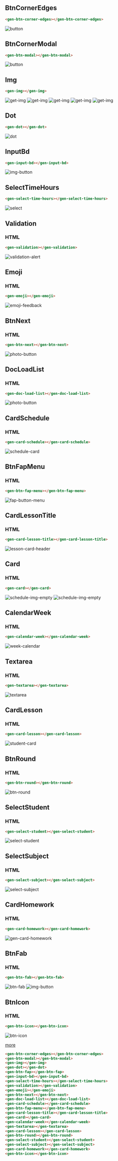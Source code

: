 ## BtnCornerEdges
```html
<gen-btn-corner-edges></gen-btn-corner-edges>
```
![button](./demo/my-components/button2.png)

## BtnCornerModal
```html
<gen-btn-modal></gen-btn-modal>
```
![button](./demo/my-components/button.png)


## Img
```html
<gen-img></gen-img>
```
![get-img](./demo/my-components/get-img.png)
![get-img](./demo/my-components/get-img2.png)
![get-img](./demo/my-components/get-img-3.png)
![get-img](./demo/my-components/get-img-4.png)
![get-img](./demo/my-components/get-img-5.png)

## Dot
```html
<gen-dot></gen-dot>
```
![dot](./demo/my-components/dot.png)

## InputBd
```html
<gen-input-bd></gen-input-bd>
```
![img-button](./demo/my-components/InputBd.png)

## SelectTimeHours
```html
<gen-select-time-hours></gen-select-time-hours>
```
![select](./demo/my-components/select.png)

## Validation
### HTML
```html
<gen-validation></gen-validation>
```
![validation-alert](./demo/my-components/validation-alert.png)

## Emoji
### HTML
```html
<gen-emoji></gen-emoji>
```
![emoji-feedback](./demo/my-components/emoji-feedback.png)

## BtnNext
### HTML
```html
<gen-btn-next></gen-btn-next>
```
![photo-button](./demo/my-components/photo-button.png)

## DocLoadList
### HTML
```html
<gen-doc-load-list></gen-doc-load-list>
```
![photo-button](./demo/my-components/photo.png)

## CardSchedule
### HTML
```html
<gen-card-schedule></gen-card-schedule>
```
![schedule-card](./demo/my-components/schedule-card.png)

## BtnFapMenu
### HTML
```html
<gen-btn-fap-menu></gen-btn-fap-menu>
```
![fap-button-menu](./demo/my-components/fap-button-menu.png)

## CardLessonTitle
### HTML
```html
<gen-card-lesson-title></gen-card-lesson-title>
```
![lesson-card-header](./demo/my-components/lesson-card-header.png)

## Card
### HTML
```html
<gen-card></gen-card>
```
![schedule-img-empty](./demo/my-components/schedule-img-empty.png)
![schedule-img-empty](./demo/my-components/schedule-img-empty-2.png)

## CalendarWeek
### HTML
```html
<gen-calendar-week></gen-calendar-week>
```
![week-calendar](./demo/my-components/week-calendar.png)

## Textarea
### HTML
```html
<gen-textarea></gen-textarea>
```
![textarea](./demo/my-components/textarea.png)

## CardLesson
### HTML
```html
<gen-card-lesson></gen-card-lesson>
```
![student-card](./demo/my-components/student-card.png)

## BtnRound
### HTML
```html
<gen-btn-round></gen-btn-round>
```
![btn-round](./demo/my-components/btn-round.png)

## SelectStudent
### HTML
```html
<gen-select-student></gen-select-student>
```
![select-student](./demo/my-components/select-student.png)

## SelectSubject
### HTML
```html
<gen-select-subject></gen-select-subject>
```
![select-subject](./demo/my-components/select-subject.png)

## CardHomework
### HTML
```html
<gen-card-homework></gen-card-homework>
```
![gen-card-homework](./demo/my-components/gen-card-homework-2.png)

## BtnFab
### HTML
```html
<gen-btn-fab></gen-btn-fab>
```
![btn-fab](./demo/my-components/gen-btn-fab.png)
![img-button](./demo/my-components/img-button.png)

## BtnIcon
### HTML
```html
<gen-btn-icon></gen-btn-icon>
```
![btn-icon](./demo/my-components/btn-icon.png)

[more](COMPONENTS.md)

```html
<gen-btn-corner-edges></gen-btn-corner-edges>
<gen-btn-modal></gen-btn-modal>
<gen-img></gen-img>
<gen-dot></gen-dot>
<gen-btn-fap></gen-btn-fap>
<gen-input-bd></gen-input-bd>
<gen-select-time-hours></gen-select-time-hours>
<gen-validation></gen-validation>
<gen-emoji></gen-emoji>
<gen-btn-next></gen-btn-next>
<gen-doc-load-list></gen-doc-load-list>
<gen-card-schedule></gen-card-schedule>
<gen-btn-fap-menu></gen-btn-fap-menu>
<gen-card-lesson-title></gen-card-lesson-title>
<gen-card></gen-card>
<gen-calendar-week></gen-calendar-week>
<gen-textarea></gen-textarea>
<gen-card-lesson></gen-card-lesson>
<gen-btn-round></gen-btn-round>
<gen-select-student></gen-select-student>
<gen-select-subject></gen-select-subject>
<gen-card-homework></gen-card-homework>
<gen-btn-icon></gen-btn-icon>
```
